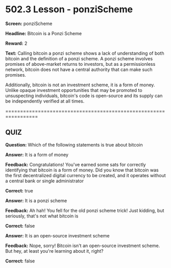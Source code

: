# 502.3 Lesson - ponziScheme

**Screen:** ponziScheme

**Headline:** Bitcoin is a Ponzi Scheme

**Reward:** 2

**Text:** Calling bitcoin a ponzi scheme shows a lack of understanding of both bitcoin and the definition of a ponzi scheme. A ponzi scheme involves promises of above-market returns to investors, but as a permissionless network, bitcoin does not have a central authority that can make such promises.

Additionally, bitcoin is not an investment scheme, it is a form of money. Unlike opaque investment opportunities that may be promoted to unsuspecting individuals, bitcoin&#x27;s code is open-source and its supply can be independently verified at all times.


=================================================================

## QUIZ

**Question:** Which of the following statements is true about bitcoin


**Answer:** It is a form of money

**Feedback:** Congratulations! You&#x27;ve earned some sats for correctly identifying that bitcoin is a form of money. Did you know that bitcoin was the first decentralized digital currency to be created, and it operates without a central bank or single administrator

**Correct:** true

**Answer:** It is a ponzi scheme

**Feedback:** Ah hah! You fell for the old ponzi scheme trick! Just kidding, but seriously, that&#x27;s not what bitcoin is

**Correct:** false

**Answer:** It is an open-source investment scheme

**Feedback:** Nope, sorry! Bitcoin isn&#x27;t an open-source investment scheme. But hey, at least you&#x27;re learning about it, right?

**Correct:** false


<figure><img src="../.gitbook/assets/502-03.png" alt=""><figcaption></figcaption></figure>

